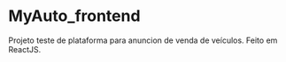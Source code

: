 # MyAuto_frontend
Projeto teste de plataforma para anuncion de venda de veículos. Feito em ReactJS.
